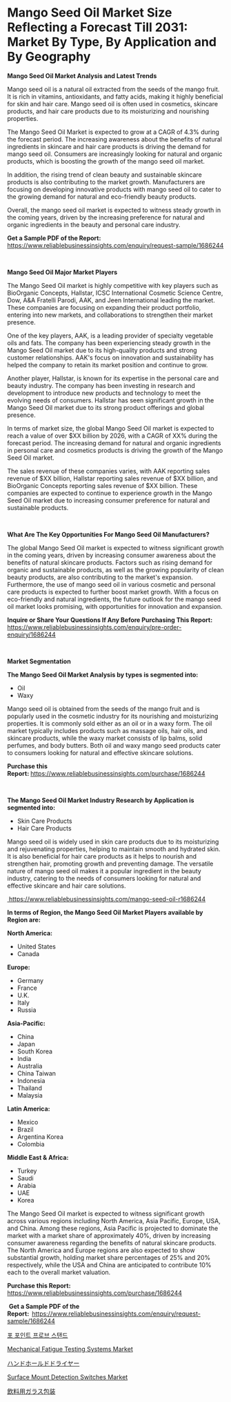 <p><h1>Mango Seed Oil Market Size Reflecting a Forecast Till 2031: Market By Type, By Application and By Geography</h1></p><p><strong>Mango Seed Oil Market Analysis and Latest Trends</strong></p>
<p><p>Mango seed oil is a natural oil extracted from the seeds of the mango fruit. It is rich in vitamins, antioxidants, and fatty acids, making it highly beneficial for skin and hair care. Mango seed oil is often used in cosmetics, skincare products, and hair care products due to its moisturizing and nourishing properties.</p><p>The Mango Seed Oil Market is expected to grow at a CAGR of 4.3% during the forecast period. The increasing awareness about the benefits of natural ingredients in skincare and hair care products is driving the demand for mango seed oil. Consumers are increasingly looking for natural and organic products, which is boosting the growth of the mango seed oil market.</p><p>In addition, the rising trend of clean beauty and sustainable skincare products is also contributing to the market growth. Manufacturers are focusing on developing innovative products with mango seed oil to cater to the growing demand for natural and eco-friendly beauty products.</p><p>Overall, the mango seed oil market is expected to witness steady growth in the coming years, driven by the increasing preference for natural and organic ingredients in the beauty and personal care industry.</p></p>
<p><strong>Get a Sample PDF of the Report:&nbsp;</strong> <a href="https://www.reliablebusinessinsights.com/enquiry/request-sample/1686244">https://www.reliablebusinessinsights.com/enquiry/request-sample/1686244</a></p>
<p>&nbsp;</p>
<p><strong>Mango Seed Oil Major Market Players</strong></p>
<p><p>The Mango Seed Oil market is highly competitive with key players such as BioOrganic Concepts, Hallstar, ICSC International Cosmetic Science Centre, Dow, A&A Fratelli Parodi, AAK, and Jeen International leading the market. These companies are focusing on expanding their product portfolio, entering into new markets, and collaborations to strengthen their market presence.</p><p>One of the key players, AAK, is a leading provider of specialty vegetable oils and fats. The company has been experiencing steady growth in the Mango Seed Oil market due to its high-quality products and strong customer relationships. AAK's focus on innovation and sustainability has helped the company to retain its market position and continue to grow.</p><p>Another player, Hallstar, is known for its expertise in the personal care and beauty industry. The company has been investing in research and development to introduce new products and technology to meet the evolving needs of consumers. Hallstar has seen significant growth in the Mango Seed Oil market due to its strong product offerings and global presence.</p><p>In terms of market size, the global Mango Seed Oil market is expected to reach a value of over $XX billion by 2026, with a CAGR of XX% during the forecast period. The increasing demand for natural and organic ingredients in personal care and cosmetics products is driving the growth of the Mango Seed Oil market.</p><p>The sales revenue of these companies varies, with AAK reporting sales revenue of $XX billion, Hallstar reporting sales revenue of $XX billion, and BioOrganic Concepts reporting sales revenue of $XX billion. These companies are expected to continue to experience growth in the Mango Seed Oil market due to increasing consumer preference for natural and sustainable products.</p></p>
<p>&nbsp;</p>
<p><strong>What Are The Key Opportunities For Mango Seed Oil Manufacturers?</strong></p>
<p><p>The global Mango Seed Oil market is expected to witness significant growth in the coming years, driven by increasing consumer awareness about the benefits of natural skincare products. Factors such as rising demand for organic and sustainable products, as well as the growing popularity of clean beauty products, are also contributing to the market's expansion. Furthermore, the use of mango seed oil in various cosmetic and personal care products is expected to further boost market growth. With a focus on eco-friendly and natural ingredients, the future outlook for the mango seed oil market looks promising, with opportunities for innovation and expansion.</p></p>
<p><strong>Inquire or Share Your Questions If Any Before Purchasing This Report:</strong> <a href="https://www.reliablebusinessinsights.com/enquiry/pre-order-enquiry/1686244">https://www.reliablebusinessinsights.com/enquiry/pre-order-enquiry/1686244</a></p>
<p>&nbsp;</p>
<p><strong>Market Segmentation</strong></p>
<p><strong>The Mango Seed Oil Market Analysis by types is segmented into:</strong></p>
<p><ul><li>Oil</li><li>Waxy</li></ul></p>
<p><p>Mango seed oil is obtained from the seeds of the mango fruit and is popularly used in the cosmetic industry for its nourishing and moisturizing properties. It is commonly sold either as an oil or in a waxy form. The oil market typically includes products such as massage oils, hair oils, and skincare products, while the waxy market consists of lip balms, solid perfumes, and body butters. Both oil and waxy mango seed products cater to consumers looking for natural and effective skincare solutions.</p></p>
<p><strong>Purchase this Report:&nbsp;</strong><a href="https://www.reliablebusinessinsights.com/purchase/1686244">https://www.reliablebusinessinsights.com/purchase/1686244</a></p>
<p>&nbsp;</p>
<p><strong>The Mango Seed Oil Market Industry Research by Application is segmented into:</strong></p>
<p><ul><li>Skin Care Products</li><li>Hair Care Products</li></ul></p>
<p><p>Mango seed oil is widely used in skin care products due to its moisturizing and rejuvenating properties, helping to maintain smooth and hydrated skin. It is also beneficial for hair care products as it helps to nourish and strengthen hair, promoting growth and preventing damage. The versatile nature of mango seed oil makes it a popular ingredient in the beauty industry, catering to the needs of consumers looking for natural and effective skincare and hair care solutions.</p></p>
<p><a href="https://www.reliablebusinessinsights.com/mango-seed-oil-r1686244">&nbsp;https://www.reliablebusinessinsights.com/mango-seed-oil-r1686244</a></p>
<p><strong>In terms of Region, the Mango Seed Oil Market Players available by Region are:</strong></p>
<p>
    <p> <strong> North America: </strong>
        <ul>
            <li>United States</li>
            <li>Canada</li>
        </ul>
        </p> 
    <p> <strong> Europe: </strong>
        <ul>
            <li>Germany</li>
            <li>France</li>
            <li>U.K.</li>
            <li>Italy</li>
            <li>Russia</li>
        </ul>
        </p> 
    <p> <strong> Asia-Pacific: </strong>
        <ul>
            <li>China</li>
            <li>Japan</li>
            <li>South Korea</li>
            <li>India</li>
            <li>Australia</li>
            <li>China Taiwan</li>
            <li>Indonesia</li>
            <li>Thailand</li>
            <li>Malaysia</li>
        </ul>
        </p> 
    <p> <strong> Latin America: </strong>
        <ul>
            <li>Mexico</li>
            <li>Brazil</li>
            <li>Argentina Korea</li>
            <li>Colombia</li>
        </ul>
        </p> 
    <p> <strong> Middle East & Africa: </strong>
        <ul>
            <li>Turkey</li>
            <li>Saudi</li>
            <li>Arabia</li>
            <li>UAE</li>
            <li>Korea</li>
        </ul>
    </p>
    </p>
<p><p>The Mango Seed Oil market is expected to witness significant growth across various regions including North America, Asia Pacific, Europe, USA, and China. Among these regions, Asia Pacific is projected to dominate the market with a market share of approximately 40%, driven by increasing consumer awareness regarding the benefits of natural skincare products. The North America and Europe regions are also expected to show substantial growth, holding market share percentages of 25% and 20% respectively, while the USA and China are anticipated to contribute 10% each to the overall market valuation.</p></p>
<p><strong>Purchase this Report: </strong><a href="https://www.reliablebusinessinsights.com/purchase/1686244">https://www.reliablebusinessinsights.com/purchase/1686244</a></p>
<p>&nbsp;<strong>Get a Sample PDF of the Report:&nbsp;&nbsp;</strong><a href="https://www.reliablebusinessinsights.com/enquiry/request-sample/1686244">https://www.reliablebusinessinsights.com/enquiry/request-sample/1686244</a></p>
<p><strong></strong></p>
<p><p><a href="https://github.com/Tristiarton768456/Market-Research-Report-List-2/blob/main/524485996350.md">포 포인트 프로브 스탠드</a></p><p><a href="https://github.com/AdrianaPaucek2023/Market-Research-Report-List-1/blob/main/mechanical-fatigue-testing-systems-market.md">Mechanical Fatigue Testing Systems Market</a></p><p><a href="https://github.com/DwightHuels1/Market-Research-Report-List-1/blob/main/9056627102842.md">ハンドホールドドライヤー</a></p><p><a href="https://issuu.com/reportprime-2/docs/surface-mount-detection-switches-market-size-2030.">Surface Mount Detection Switches Market</a></p><p><a href="https://github.com/JanickJohns/Market-Research-Report-List-1/blob/main/6348806102843.md">飲料用ガラス包装</a></p></p>
